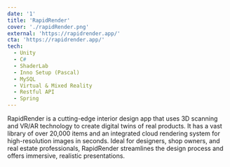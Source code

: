 ```yaml
---
date: '1'
title: 'RapidRender'
cover: './rapidRender.png'
external: 'https://rapidrender.app/'
cta: 'https://rapidrender.app/'
tech:
  - Unity
  - C#
  - ShaderLab
  - Inno Setup (Pascal)
  - MySQL
  - Virtual & Mixed Reality
  - Restful API
  - Spring
---
```


RapidRender is a cutting-edge interior design app that uses 3D scanning and VR/AR technology to create digital twins of real products. It has a vast library of over 20,000 items and an integrated cloud rendering system for high-resolution images in seconds. Ideal for designers, shop owners, and real estate professionals, RapidRender streamlines the design process and offers immersive, realistic presentations.
